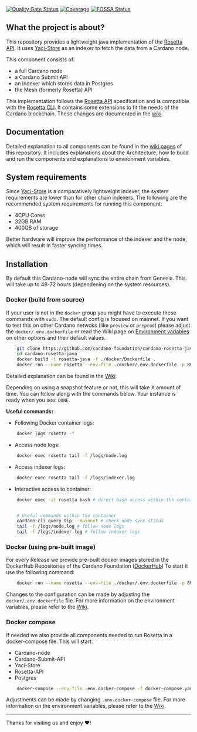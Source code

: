 [![Quality Gate Status](https://sonarcloud.io/api/project_badges/measure?project=cardano-foundation_cardano-rosetta-java&metric=alert_status)](https://sonarcloud.io/summary/new_code?id=cardano-foundation_cardano-rosetta-java)
[![Coverage](https://sonarcloud.io/api/project_badges/measure?project=cardano-foundation_cardano-rosetta-java&metric=coverage)](https://sonarcloud.io/summary/new_code?id=cardano-foundation_cardano-rosetta-java)
[![FOSSA Status](https://app.fossa.com/api/projects/custom%2B45571%2Fgithub.com%2Fcardano-foundation%2Fcardano-rosetta-java.svg?type=shield&issueType=license)](https://app.fossa.com/projects/custom%2B45571%2Fgithub.com%2Fcardano-foundation%2Fcardano-rosetta-java?ref=badge_shield&issueType=license)

## What the project is about?

This repository provides a lightweight java implementation of the [Rosetta API](https://github.com/coinbase/mesh-specifications). It uses [Yaci-Store](https://github.com/bloxbean/yaci-store) as an indexer
to fetch the data from a Cardano node. 

This component consists of:
- a full Cardano node
- a Cardano Submit API
- an indexer which stores data in Postgres
- the Mesh (formerly Rosetta) API

This implementation follows the [Rosetta API](https://docs.cdp.coinbase.com/mesh/docs/api-reference/) specification and is compatible with the [Rosetta CLI](https://docs.cdp.coinbase.com/mesh/docs/mesh-cli/).
It contains some extensions to fit the needs of the Cardano blockchain. These changes are documented in the [wiki](https://github.com/cardano-foundation/cardano-rosetta-java/wiki/2.-Cardano-Specific-API-Additions).

## Documentation
Detailed explanation to all components can be found in the [wiki pages](https://github.com/cardano-foundation/cardano-rosetta-java/wiki) of this repository.
It includes explanations about the Architecture, how to build and run the components and explanations to environment variables.

## System requirements
Since [Yaci-Store](https://github.com/bloxbean/yaci-store) is a comparatively lightweight indexer, the system requirements are lower than for other chain indexers. The following are the recommended system requirements for running this component:
- 4CPU Cores
- 32GB RAM
- 400GB of storage

Better hardware will improve the performance of the indexer and the node, which will result in faster syncing times.

## Installation
By default this Cardano-node will sync the entire chain from Genesis. 
This will take up to 48-72 hours (dependening on the system resources).

### Docker (build from source)
If your user is not in the `docker` group you might have to execute these commands with `sudo`.
The default config is focused on mainnet. If you want to test this on other Cardano netwoks (like `preview` or `preprod`) please adjust the `docker/.env.dockerfile` or read the Wiki page on [Environment variables](https://github.com/cardano-foundation/cardano-rosetta-java/wiki/5.-Environment-Variables) on other options and their default values.

```bash
    git clone https://github.com/cardano-foundation/cardano-rosetta-java
    cd cardano-rosetta-java
    docker build -t rosetta-java -f ./docker/Dockerfile .
    docker run --name rosetta --env-file ./docker/.env.dockerfile -p 8082:8082 -d rosetta-java:latest
```
Detailed explanation can be found in the [Wiki](https://github.com/cardano-foundation/cardano-rosetta-java/wiki/3.-Getting-Started-with-Docker).

Depending on using a snapshot feature or not, this will take X amount of time. You can follow along with the commands below. Your instance is ready when you see: `DONE`.

**Useful commands:**
- Following Docker container logs:
```bash
    docker logs rosetta -f
```
- Access node logs:
```bash
    docker exec rosetta tail -f /logs/node.log
```
- Access indexer logs:
```bash
    docker exec rosetta tail -f /logs/indexer.log
```
- Interactive access to container:
```bash
    docker exec -it rosetta bash # direct bash access within the container 


    # Useful commands within the container 
    cardano-cli query tip --mainnet # check node sync status
    tail -f /logs/node.log # follow node logs
    tail -f /logs/indexer.log # follow indexer logs
```

### Docker (using pre-built image)
For every Release we provide pre-built docker images stored in the DockerHub Repositories of the Cardano Foundation ([DockerHub](https://hub.docker.com/orgs/cardanofoundation/repositories))
To start it use the following command:
```bash
    docker run --name rosetta --env-file ./docker/.env.dockerfile -p 8082:8082 -d cardanofoundation/cardano-rosetta-java:latest
```
Changes to the configuration can be made by adjusting the `docker/.env.dockerfile` file. For more information on the environment variables, please refer to the [Wiki](https://github.com/cardano-foundation/cardano-rosetta-java/wiki/5.-Environment-Variables).

### Docker compose
If needed we also provide all components needed to run Rosetta in a docker-compose file.
This will start:
- Cardano-node
- Cardano-Submit-API
- Yaci-Store
- Rosetta-API
- Postgres

```bash
    docker-compose --env-file .env.docker-compose -f docker-compose.yaml up -d 
```
Adjustments can be made by changing `.env.docker-compose` file. For more information on the environment variables, please refer to the [Wiki](https://github.com/cardano-foundation/cardano-rosetta-java/wiki/5.-Environment-Variables).

---
Thanks for visiting us and enjoy :heart:!